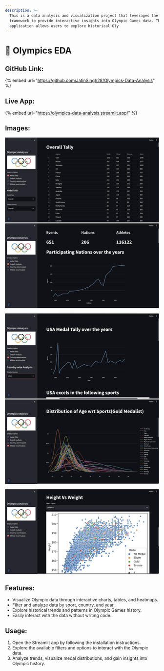 ```yaml
---
description: >-
  This is a data analysis and visualization project that leverages the Streamlit
  framework to provide interactive insights into Olympic Games data. The
  application allows users to explore historical Oly
---
```


# 🏅 Olympics EDA

## GitHub Link:

{% embed url="https://github.com/JatinSingh28/Olympics-Data-Analysis" %}

## Live App:

{% embed url="https://olympics-data-analysis.streamlit.app/" %}

## Images:

![](<../../.gitbook/assets/Screenshot 2023-09-22 213545.png>)![](<../../.gitbook/assets/Screenshot 2023-09-22 213652.png>)

![](<../../.gitbook/assets/Screenshot 2023-09-22 213731.png>)![](<../../.gitbook/assets/Screenshot 2023-09-22 213803.png>)

![](<../../.gitbook/assets/Screenshot 2023-09-22 213857.png>)

## Features:

* Visualize Olympic data through interactive charts, tables, and heatmaps.
* Filter and analyze data by sport, country, and year.
* Explore historical trends and patterns in Olympic Games history.
* Easily interact with the data without writing code.

## Usage:

1. Open the Streamlit app by following the installation instructions.
2. Explore the available filters and options to interact with the Olympic data.
3. Analyze trends, visualize medal distributions, and gain insights into Olympic history.
